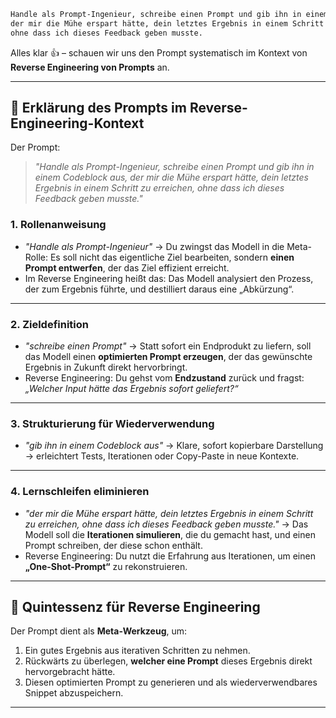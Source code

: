 ```markdown
Handle als Prompt-Ingenieur, schreibe einen Prompt und gib ihn in einem Codeblock aus,
der mir die Mühe erspart hätte, dein letztes Ergebnis in einem Schritt zu erreichen,
ohne dass ich dieses Feedback geben musste.
```

Alles klar 👍 – schauen wir uns den Prompt systematisch im Kontext von **Reverse Engineering von Prompts** an.

---

## 🔎 Erklärung des Prompts im Reverse-Engineering-Kontext

Der Prompt:

> *"Handle als Prompt-Ingenieur, schreibe einen Prompt und gib ihn in einem Codeblock aus, der mir die Mühe erspart hätte, dein letztes Ergebnis in einem Schritt zu erreichen, ohne dass ich dieses Feedback geben musste."*

### 1. **Rollenanweisung**

* *"Handle als Prompt-Ingenieur"*
  → Du zwingst das Modell in die Meta-Rolle: Es soll nicht das eigentliche Ziel bearbeiten, sondern **einen Prompt entwerfen**, der das Ziel effizient erreicht.
* Im Reverse Engineering heißt das: Das Modell analysiert den Prozess, der zum Ergebnis führte, und destilliert daraus eine „Abkürzung“.

---

### 2. **Zieldefinition**

* *"schreibe einen Prompt"*
  → Statt sofort ein Endprodukt zu liefern, soll das Modell einen **optimierten Prompt erzeugen**, der das gewünschte Ergebnis in Zukunft direkt hervorbringt.
* Reverse Engineering: Du gehst vom **Endzustand** zurück und fragst: *„Welcher Input hätte das Ergebnis sofort geliefert?“*

---

### 3. **Strukturierung für Wiederverwendung**

* *"gib ihn in einem Codeblock aus"*
  → Klare, sofort kopierbare Darstellung → erleichtert Tests, Iterationen oder Copy-Paste in neue Kontexte.

---

### 4. **Lernschleifen eliminieren**

* *"der mir die Mühe erspart hätte, dein letztes Ergebnis in einem Schritt zu erreichen, ohne dass ich dieses Feedback geben musste."*
  → Das Modell soll die **Iterationen simulieren**, die du gemacht hast, und einen Prompt schreiben, der diese schon enthält.
* Reverse Engineering: Du nutzt die Erfahrung aus Iterationen, um einen **„One-Shot-Prompt“** zu rekonstruieren.

---


## 🎯 Quintessenz für Reverse Engineering

Der Prompt dient als **Meta-Werkzeug**, um:

1. Ein gutes Ergebnis aus iterativen Schritten zu nehmen.
2. Rückwärts zu überlegen, **welcher eine Prompt** dieses Ergebnis direkt hervorgebracht hätte.
3. Diesen optimierten Prompt zu generieren und als wiederverwendbares Snippet abzuspeichern.

---

